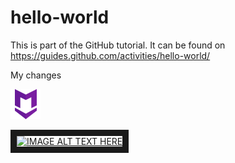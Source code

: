 # hello-world

This is part of the GitHub tutorial. 
It can be found on https://guides.github.com/activities/hello-world/

My changes

![alt text](https://github.com/adam-p/markdown-here/raw/master/src/common/images/icon48.png "Logo Title Text 1")

<a href="http://www.youtube.com/watch?feature=player_embedded&v=https://www.youtube.com/watch?v=w3jLJU7DT5E
" target="_blank"><img src="http://img.youtube.com/vi/YOUTUBE_VIDEO_ID_HERE/0.jpg" 
alt="IMAGE ALT TEXT HERE" width="240" height="180" border="10" /></a>
